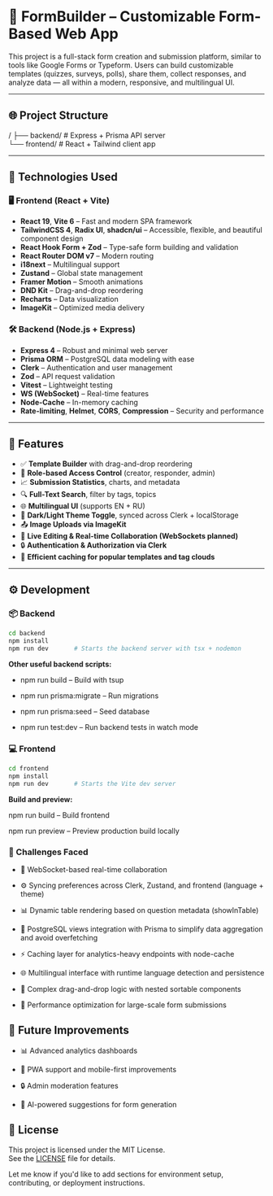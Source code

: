 # 📝 FormBuilder – Customizable Form-Based Web App

This project is a full-stack form creation and submission platform, similar to tools like Google Forms or Typeform. Users can build customizable templates (quizzes, surveys, polls), share them, collect responses, and analyze data — all within a modern, responsive, and multilingual UI.

---

## 🌐 Project Structure

/ ├── backend/ # Express + Prisma API server  
 └── frontend/ # React + Tailwind client app

---

## 🔧 Technologies Used

### 🖥 Frontend (React + Vite)

- **React 19**, **Vite 6** – Fast and modern SPA framework
- **TailwindCSS 4**, **Radix UI**, **shadcn/ui** – Accessible, flexible, and beautiful component design
- **React Hook Form + Zod** – Type-safe form building and validation
- **React Router DOM v7** – Modern routing
- **i18next** – Multilingual support
- **Zustand** – Global state management
- **Framer Motion** – Smooth animations
- **DND Kit** – Drag-and-drop reordering
- **Recharts** – Data visualization
- **ImageKit** – Optimized media delivery

### 🛠 Backend (Node.js + Express)

- **Express 4** – Robust and minimal web server
- **Prisma ORM** – PostgreSQL data modeling with ease
- **Clerk** – Authentication and user management
- **Zod** – API request validation
- **Vitest** – Lightweight testing
- **WS (WebSocket)** – Real-time features
- **Node-Cache** – In-memory caching
- **Rate-limiting**, **Helmet**, **CORS**, **Compression** – Security and performance

---

## 🧠 Features

- ✅ **Template Builder** with drag-and-drop reordering
- 🧠 **Role-based Access Control** (creator, responder, admin)
- 📈 **Submission Statistics**, charts, and metadata
- 🔍 **Full-Text Search**, filter by tags, topics
- 🌐 **Multilingual UI** (supports EN + RU)
- 🎨 **Dark/Light Theme Toggle**, synced across Clerk + localStorage
- 📤 **Image Uploads via ImageKit**
- 🔁 **Live Editing & Real-time Collaboration (WebSockets planned)**
- 🔒 **Authentication & Authorization via Clerk**
- 🔄 **Efficient caching for popular templates and tag clouds**

---

## ⚙️ Development

### 📦 Backend

```bash
cd backend
npm install
npm run dev       # Starts the backend server with tsx + nodemon

```

**Other useful backend scripts:**

- npm run build – Build with tsup

- npm run prisma:migrate – Run migrations

- npm run prisma:seed – Seed database

- npm run test:dev – Run backend tests in watch mode

### 💻 Frontend

```bash
cd frontend
npm install
npm run dev       # Starts the Vite dev server

```

**Build and preview:**

npm run build – Build frontend

npm run preview – Preview production build locally

### 🧩 Challenges Faced

- 🔗 WebSocket-based real-time collaboration
- ⚙️ Syncing preferences across Clerk, Zustand, and frontend (language + theme)

- 📊 Dynamic table rendering based on question metadata (showInTable)

- 🧮 PostgreSQL views integration with Prisma to simplify data aggregation and avoid overfetching

- ⚡ Caching layer for analytics-heavy endpoints with node-cache

- 🌐 Multilingual interface with runtime language detection and persistence

- 🧱 Complex drag-and-drop logic with nested sortable components

- 🚀 Performance optimization for large-scale form submissions

## 🔮 Future Improvements

- 📊 Advanced analytics dashboards

- 📱 PWA support and mobile-first improvements

- 🔒 Admin moderation features

- 🧠 AI-powered suggestions for form generation

## 📄 License

This project is licensed under the MIT License.  
See the [LICENSE](./LICENSE) file for details.

Let me know if you'd like to add sections for environment setup, contributing, or deployment instructions.
